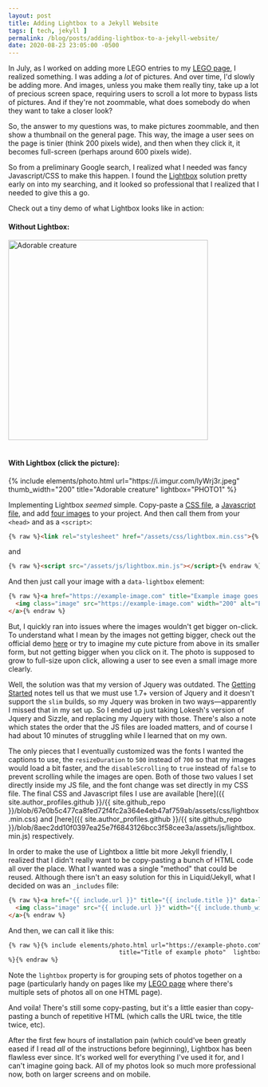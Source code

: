```yaml
---
layout: post
title: Adding Lightbox to a Jekyll Website
tags: [ tech, jekyll ]
permalink: /blog/posts/adding-lightbox-to-a-jekyll-website/
date: 2020-08-23 23:05:00 -0500
---
```


In July, as I worked on adding more LEGO entries to my [LEGO page](/interests-and-hobbies/lego/), I realized something. I was adding a _lot_ of pictures. And over time, I'd slowly be adding more. And images, unless you make them really tiny, take up a lot of precious screen space, requiring users to scroll a lot more to bypass lists of pictures. And if they're not zoommable, what does somebody do when they want to take a closer look?

So, the answer to my questions was, to make pictures zoommable, and then show a thumbnail on the general page. This way, the image a user sees on the page is tinier (think 200 pixels wide), and then when they click it, it becomes full-screen (perhaps around 600 pixels wide).

So from a preliminary Google search, I realized what I needed was fancy Javascript/CSS to make this happen. I found the [Lightbox](https://lokeshdhakar.com/projects/lightbox2/) solution pretty early on into my searching, and it looked so professional that I realized that I needed to give this a go.

Check out a tiny demo of what Lightbox looks like in action:

<div class="text-center">
  <h4>Without Lightbox:</h4>
  <img class="image" src="https://i.imgur.com/lyWrj3r.jpeg" width="400" alt="Adorable creature">
  <br><br>
  <h4>With Lightbox (click the picture):</h4>
  {% include elements/photo.html
      url="https://i.imgur.com/lyWrj3r.jpeg"
      thumb_width="200" title="Adorable creature" lightbox="PHOTO1"
  %}
</div>

Implementing Lightbox _seemed_ simple. Copy-paste a [CSS file](https://github.com/lokesh/lightbox2/tree/dev/dist/css), a [Javascript file](https://github.com/lokesh/lightbox2/tree/dev/dist/js), and add [four images](https://github.com/lokesh/lightbox2/tree/dev/dist/images) to your project. And then call them from your `<head>` and as a `<script>`:

```html
{% raw %}<link rel="stylesheet" href="/assets/css/lightbox.min.css">{% endraw %}
```

and

```html
{% raw %}<script src="/assets/js/lightbox.min.js"></script>{% endraw %}
```

And then just call your image with a `data-lightbox` element:

```html
{% raw %}<a href="https://example-image.com" title="Example image goes here" data-lightbox="IMAGE-1">
  <img class="image" src="https://example-image.com" width="200" alt="Example image goes here">
</a>{% endraw %}
```

But, I quickly ran into issues where the images wouldn't get bigger on-click. To understand what I mean by the images not getting bigger, check out the official demo [here](https://lokeshdhakar.com/projects/lightbox2/) or try to imagine my cute picture from above in its smaller form, but not getting bigger when you click on it. The photo is supposed to grow to full-size upon click, allowing a user to see even a small image more clearly.

Well, the solution was that my version of Jquery was outdated. The [Getting Started](https://lokeshdhakar.com/projects/lightbox2/#getting-started) notes tell us that we must use 1.7+ version of Jquery and it doesn't support the `slim` builds, so my Jquery was broken in two ways—apparently I missed that in my set up. So I ended up just taking Lokesh's version of Jquery and Sizzle, and replacing my Jquery with those. There's also a note which states the order that the JS files are loaded matters, and of course I had about 10 minutes of struggling while I learned that on my own.

The only pieces that I eventually customized was the fonts I wanted the captions to use, the `resizeDuration` to `500` instead of `700` so that my images would load a bit faster, and the `disableScrolling` to `true` instead of `false` to prevent scrolling while the images are open. Both of those two values I set directly inside my JS file, and the font change was set directly in my CSS file. The final CSS and Javascript files I use are available [here]({{ site.author_profiles.github }}/{{ site.github_repo }}/blob/67e0b5c477ca8fed72f4fc2a364e4eb47af759ab/assets/css/lightbox.min.css) and [here]({{ site.author_profiles.github }}/{{ site.github_repo }}/blob/8aec2dd10f0397ea25e7f6843126bcc3f58cee3a/assets/js/lightbox.min.js) respectively.

In order to make the use of Lightbox a little bit more Jekyll friendly, I realized that I didn't really want to be copy-pasting a bunch of HTML code all over the place. What I wanted was a single "method" that could be reused. Although there isn't an easy solution for this in Liquid/Jekyll, what I decided on was an `_includes` file:

```html
{% raw %}<a href="{{ include.url }}" title="{{ include.title }}" data-lightbox="{{ include.lightbox }}">
  <img class="image" src="{{ include.url }}" width="{{ include.thumb_width }}" alt="{{ include.title }}">
</a>{% endraw %}
```

And then, we can call it like this:

```html
{% raw %}{% include elements/photo.html url="https://example-photo.com" thumb_width="150"
                               title="Title of example photo"  lightbox="PHOTO-1"
%}{% endraw %}
```

Note the `lightbox` property is for grouping sets of photos together on a page (particularly handy on pages like my [LEGO page](/interests-and-hobbies/lego/) where there's multiple sets of photos all on one HTML page).

And voila! There's still some copy-pasting, but it's a little easier than copy-pasting a bunch of repetitive HTML (which calls the URL twice, the title twice, etc).

After the first few hours of installation pain (which could've been greatly eased if I read _all_ of the instructions before beginning), Lightbox has been flawless ever since. It's worked well for everything I've used it for, and I can't imagine going back. All of my photos look so much more professional now, both on larger screens and on mobile.
